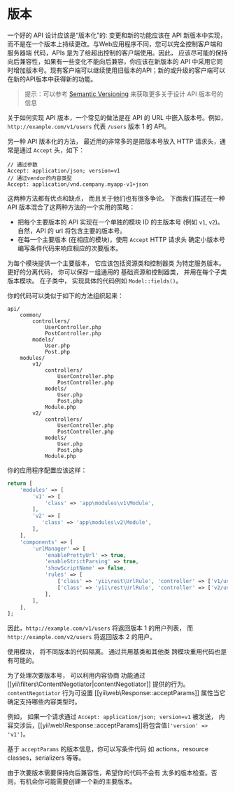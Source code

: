 版本
==========

一个好的 API 设计应该是“版本化”的: 变更和新的功能应该在 API 新版本中实现，而不是在一个版本上持续更改。与Web应用程序不同，您可以完全控制客户端和服务器端
代码，APIs 是为了给超出控制的客户端使用。因此，
应该尽可能的保持向后兼容性，如果有一些变化不能向后兼容，你应该在新版本的 API 中采用它同时增加版本号。现有客户端可以继续使用旧版本的API；新的或升级的客户端可以在新的API版本中获得新的功能。

> 提示：可以参考 [Semantic Versioning](http://semver.org/) 
来获取更多关于设计 API 版本号的信息

关于如何实现 API 版本，一个常见的做法是在 API 的 URL 中嵌入版本号。例如，
`http://example.com/v1/users` 代表 `/users` 版本 1 的 API。

另一种 API 版本化的方法，
最近用的非常多的是把版本号放入 HTTP 请求头，通常是通过 `Accept` 头，如下：

```
// 通过参数
Accept: application/json; version=v1
// 通过vendor的内容类型
Accept: application/vnd.company.myapp-v1+json
```

这两种方法都有优点和缺点， 而且关于他们也有很多争论。
下面我们描述在一种 API 版本混合了这两种方法的一个实用的策略：

* 把每个主要版本的 API 实现在一个单独的模块 ID 的主版本号 (例如 `v1`, `v2`)。
  自然，API 的 url 将包含主要的版本号。
* 在每一个主要版本 (在相应的模块)，使用 `Accept` HTTP 请求头
  确定小版本号编写条件代码来响应相应的次要版本。

为每个模块提供一个主要版本， 它应该包括资源类和控制器类
为特定服务版本。 更好的分离代码， 你可以保存一组通用的
基础资源和控制器类， 并用在每个子类版本模块。 在子类中，
实现具体的代码例如 `Model::fields()`。

你的代码可以类似于如下的方法组织起来：

```
api/
    common/
        controllers/
            UserController.php
            PostController.php
        models/
            User.php
            Post.php
    modules/
        v1/
            controllers/
                UserController.php
                PostController.php
            models/
                User.php
                Post.php
            Module.php
        v2/
            controllers/
                UserController.php
                PostController.php
            models/
                User.php
                Post.php
            Module.php
```

你的应用程序配置应该这样：

```php
return [
    'modules' => [
        'v1' => [
            'class' => 'app\modules\v1\Module',
        ],
        'v2' => [
           'class' => 'app\modules\v2\Module',
        ],
    ],
    'components' => [
        'urlManager' => [
            'enablePrettyUrl' => true,
            'enableStrictParsing' => true,
            'showScriptName' => false,
            'rules' => [
                ['class' => 'yii\rest\UrlRule', 'controller' => ['v1/user', 'v1/post']],
                ['class' => 'yii\rest\UrlRule', 'controller' => ['v2/user', 'v2/post']],
            ],
        ],
    ],
];
```

因此，`http://example.com/v1/users` 将返回版本 1 的用户列表，
而 `http://example.com/v2/users` 将返回版本 2 的用户。

使用模块， 将不同版本的代码隔离。 通过共用基类和其他类
跨模块重用代码也是有可能的。

为了处理次要版本号， 可以利用内容协商
功能通过 [[yii\filters\ContentNegotiator|contentNegotiator]] 提供的行为。 `contentNegotiator` 行为可设置 
[[yii\web\Response::acceptParams]] 属性当它确定支持哪些内容类型时。

例如， 如果一个请求通过 `Accept: application/json; version=v1` 被发送，
内容交涉后，[[yii\web\Response::acceptParams]]将包含值`['version' => 'v1']`。

基于 `acceptParams` 的版本信息，你可以写条件代码
如 actions，resource classes，serializers 等等。

由于次要版本需要保持向后兼容性，希望你的代码不会有
太多的版本检查。否则，有机会你可能需要创建一个新的主要版本。
